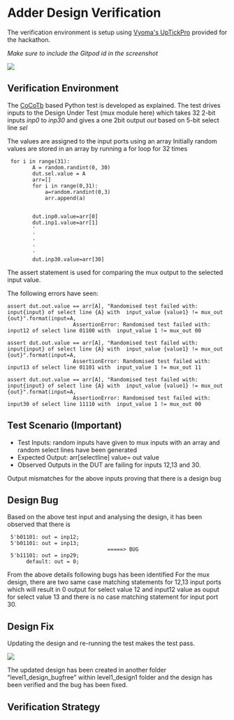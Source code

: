 # Adder Design Verification

The verification environment is setup using [Vyoma's UpTickPro](https://vyomasystems.com) provided for the hackathon.

*Make sure to include the Gitpod id in the screenshot*

![](https://i.imgur.com/miWGA1o.png)

## Verification Environment

The [CoCoTb](https://www.cocotb.org/) based Python test is developed as explained. The test drives inputs to the Design Under Test (mux module here) which takes  32 2-bit inputs *inp0*  to *inp30* and gives a one 2bit output *out* based on 5-bit select line *sel*

The values are assigned to the input ports using an array
Initially random  values are stored in an array by running a for loop for 32 times
```
 for i in range(31):
        A = random.randint(0, 30)
        dut.sel.value = A
        arr=[]
        for i in range(0,31):
            a=random.randint(0,3)
            arr.append(a)
           

        dut.inp0.value=arr[0]
        dut.inp1.value=arr[1]
        '
        '
        '
        '
        '
        dut.inp30.value=arr[30]
```

The assert statement is used for comparing the mux output to the selected input value.


The following errors have seen:
``` 
assert dut.out.value == arr[A], "Randomised test failed with: input{input} of select line {A} with  input_value {value1} != mux_out {out}".format(input=A,
                     AssertionError: Randomised test failed with: input12 of select line 01100 with  input_value 1 != mux_out 00
```
```
assert dut.out.value == arr[A], "Randomised test failed with: input{input} of select line {A} with  input_value {value1} != mux_out {out}".format(input=A,
                     AssertionError: Randomised test failed with: input13 of select line 01101 with  input_value 1 != mux_out 11
```
```
assert dut.out.value == arr[A], "Randomised test failed with: input{input} of select line {A} with  input_value {value1} != mux_out {out}".format(input=A,
                     AssertionError: Randomised test failed with: input30 of select line 11110 with  input_value 1 != mux_out 00

```

## Test Scenario **(Important)**
- Test Inputs: random inputs have given to mux inputs with an array and random select lines have been generated
- Expected Output: arr[selectline] value= out value
- Observed Outputs in the DUT are failing for inputs 12,13 and 30.

Output mismatches for the above inputs proving that there is a design bug

## Design Bug
Based on the above test input and analysing the design, it has been observed that there is 

```
 5'b01101: out = inp12;
 5'b01101: out = inp13;
                                =====> BUG
 5'b11101: out = inp29;
      default: out = 0;
```
From the above details following bugs has been identified
For the mux design, there are two same case matching statements for 12,13 input ports which will result in 0 output for select value 12 and input12 value as ouput for select value 13 and there is no case matching statement for input port 30.

## Design Fix
Updating the design and re-running the test makes the test pass.

![](https://i.imgur.com/5XbL1ZH.png)

The updated design has been created in another folder "level1_design_bugfree" within level1_design1 folder and the design has been verified and the bug has been fixed.

## Verification Strategy


